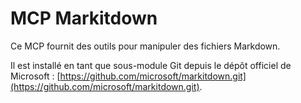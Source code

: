 # MCP Markitdown

Ce MCP fournit des outils pour manipuler des fichiers Markdown.

Il est installé en tant que sous-module Git depuis le dépôt officiel de Microsoft : [https://github.com/microsoft/markitdown.git](https://github.com/microsoft/markitdown.git).